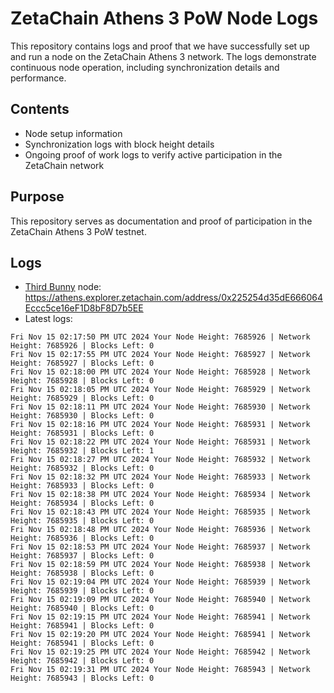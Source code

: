 # ZetaChain Athens 3 PoW Node Logs
This repository contains logs and proof that we have successfully set up and run a node on the ZetaChain Athens 3 network. The logs demonstrate continuous node operation, including synchronization details and performance.

## Contents
- Node setup information
- Synchronization logs with block height details
- Ongoing proof of work logs to verify active participation in the ZetaChain network

## Purpose
This repository serves as documentation and proof of participation in the ZetaChain Athens 3 PoW testnet.

## Logs

- [Third Bunny](https://thirdbunny.xyz/) node: https://athens.explorer.zetachain.com/address/0x225254d35dE666064Eccc5ce16eF1D8bF8D7b5EE
- Latest logs:
```
Fri Nov 15 02:17:50 PM UTC 2024 Your Node Height: 7685926 | Network Height: 7685926 | Blocks Left: 0
Fri Nov 15 02:17:55 PM UTC 2024 Your Node Height: 7685927 | Network Height: 7685927 | Blocks Left: 0
Fri Nov 15 02:18:00 PM UTC 2024 Your Node Height: 7685928 | Network Height: 7685928 | Blocks Left: 0
Fri Nov 15 02:18:05 PM UTC 2024 Your Node Height: 7685929 | Network Height: 7685929 | Blocks Left: 0
Fri Nov 15 02:18:11 PM UTC 2024 Your Node Height: 7685930 | Network Height: 7685930 | Blocks Left: 0
Fri Nov 15 02:18:16 PM UTC 2024 Your Node Height: 7685931 | Network Height: 7685931 | Blocks Left: 0
Fri Nov 15 02:18:22 PM UTC 2024 Your Node Height: 7685931 | Network Height: 7685932 | Blocks Left: 1
Fri Nov 15 02:18:27 PM UTC 2024 Your Node Height: 7685932 | Network Height: 7685932 | Blocks Left: 0
Fri Nov 15 02:18:32 PM UTC 2024 Your Node Height: 7685933 | Network Height: 7685933 | Blocks Left: 0
Fri Nov 15 02:18:38 PM UTC 2024 Your Node Height: 7685934 | Network Height: 7685934 | Blocks Left: 0
Fri Nov 15 02:18:43 PM UTC 2024 Your Node Height: 7685935 | Network Height: 7685935 | Blocks Left: 0
Fri Nov 15 02:18:48 PM UTC 2024 Your Node Height: 7685936 | Network Height: 7685936 | Blocks Left: 0
Fri Nov 15 02:18:53 PM UTC 2024 Your Node Height: 7685937 | Network Height: 7685937 | Blocks Left: 0
Fri Nov 15 02:18:59 PM UTC 2024 Your Node Height: 7685938 | Network Height: 7685938 | Blocks Left: 0
Fri Nov 15 02:19:04 PM UTC 2024 Your Node Height: 7685939 | Network Height: 7685939 | Blocks Left: 0
Fri Nov 15 02:19:09 PM UTC 2024 Your Node Height: 7685940 | Network Height: 7685940 | Blocks Left: 0
Fri Nov 15 02:19:15 PM UTC 2024 Your Node Height: 7685941 | Network Height: 7685941 | Blocks Left: 0
Fri Nov 15 02:19:20 PM UTC 2024 Your Node Height: 7685941 | Network Height: 7685941 | Blocks Left: 0
Fri Nov 15 02:19:25 PM UTC 2024 Your Node Height: 7685942 | Network Height: 7685942 | Blocks Left: 0
Fri Nov 15 02:19:31 PM UTC 2024 Your Node Height: 7685943 | Network Height: 7685943 | Blocks Left: 0
```
